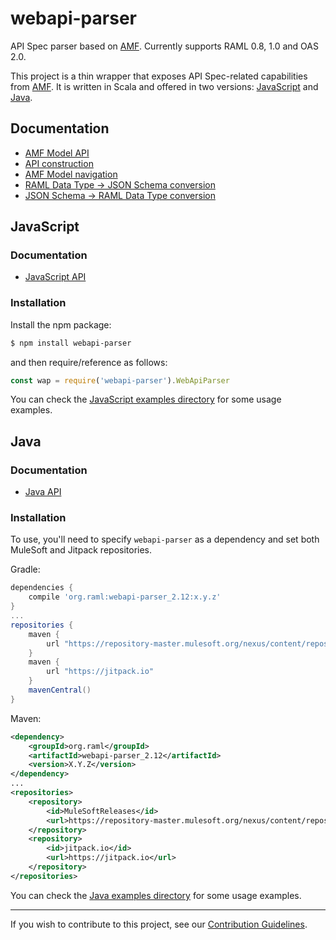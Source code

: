 # webapi-parser
API Spec parser based on [AMF](https://github.com/aml-org/amf). Currently supports RAML 0.8, 1.0 and OAS 2.0.

This project is a thin wrapper that exposes API Spec-related capabilities from [AMF](https://github.com/aml-org/amf). It is written in Scala and offered in two versions: [JavaScript](#javascript) and [Java](#java).

## Documentation
* [AMF Model API](https://raml-org.github.io/webapi-parser/js/classes/_amf_client_js_.model.document.baseunit.html)
* [API construction](https://raml-org.github.io/webapi-parser/common/api-construction)
* [AMF Model navigation](https://raml-org.github.io/webapi-parser/common/model-navigation)
* [RAML Data Type -> JSON Schema conversion](https://raml-org.github.io/webapi-parser/common/conversion-raml-json)
* [JSON Schema -> RAML Data Type conversion](https://raml-org.github.io/webapi-parser/common/conversion-json-raml)

## JavaScript

### Documentation
* [JavaScript API](https://raml-org.github.io/webapi-parser/js/modules/_webapi_parser_.html)

### Installation
Install the npm package:

```sh
$ npm install webapi-parser
```

and then require/reference as follows:
```js
const wap = require('webapi-parser').WebApiParser
```

You can check the [JavaScript examples directory](https://github.com/raml-org/webapi-parser/tree/master/examples/js/) for some usage examples.

## Java

### Documentation
* [Java API](https://raml-org.github.io/webapi-parser/java/index.html)

### Installation
To use, you'll need to specify `webapi-parser` as a dependency and set both MuleSoft and Jitpack repositories.

Gradle:
```groovy
dependencies {
    compile 'org.raml:webapi-parser_2.12:x.y.z'
}
...
repositories {
    maven {
        url "https://repository-master.mulesoft.org/nexus/content/repositories/releases"
    }
    maven {
        url "https://jitpack.io"
    }
    mavenCentral()
}
```

Maven:
```xml
<dependency>
    <groupId>org.raml</groupId>
    <artifactId>webapi-parser_2.12</artifactId>
    <version>X.Y.Z</version>
</dependency>
...
<repositories>
    <repository>
        <id>MuleSoftReleases</id>
        <url>https://repository-master.mulesoft.org/nexus/content/repositories/releases</url>
    </repository>
    <repository>
        <id>jitpack.io</id>
        <url>https://jitpack.io</url>
    </repository>
</repositories>
```

You can check the [Java examples directory](https://github.com/raml-org/webapi-parser/tree/master/examples/java/) for some usage examples.

---
If you wish to contribute to this project, see our [Contribution Guidelines](https://github.com/raml-org/webapi-parser/tree/master/CONTRIBUTING.md).
